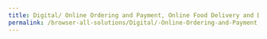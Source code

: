 ```yaml
---
title: Digital/ Online Ordering and Payment, Online Food Delivery and Data Mining and Analytics
permalink: /browser-all-solutions/Digital/-Online-Ordering-and-Payment,-Online-Food-Delivery-and-Data-Mining-and-Analytics
---
```


